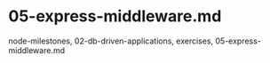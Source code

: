 # 05-express-middleware.md
node-milestones, 02-db-driven-applications, exercises, 05-express-middleware.md
